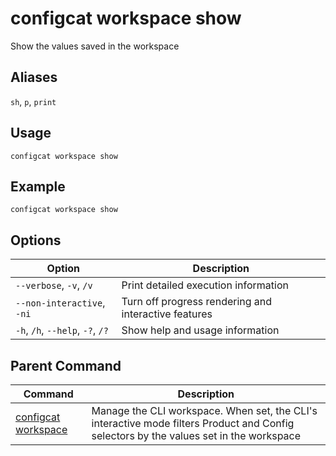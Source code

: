 # configcat workspace show
Show the values saved in the workspace
## Aliases
`sh`, `p`, `print`
## Usage
```
configcat workspace show
```
## Example
```
configcat workspace show
```
## Options
| Option | Description |
| ------ | ----------- |
| `--verbose`, `-v`, `/v` | Print detailed execution information |
| `--non-interactive`, `-ni` | Turn off progress rendering and interactive features |
| `-h`, `/h`, `--help`, `-?`, `/?` | Show help and usage information |
## Parent Command
| Command | Description |
| ------ | ----------- |
| [configcat workspace](configcat-workspace.md) | Manage the CLI workspace. When set, the CLI's interactive mode filters Product and Config selectors by the values set in the workspace |
